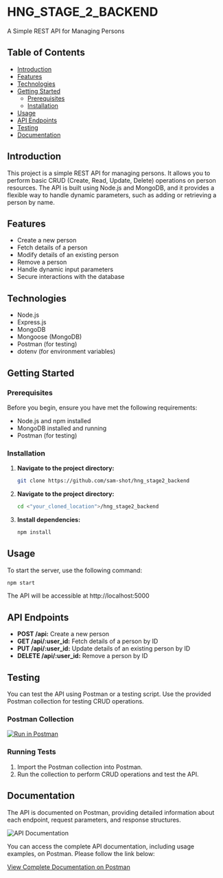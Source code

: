 # HNG_STAGE_2_BACKEND

A Simple REST API for Managing Persons

## Table of Contents

- [Introduction](#introduction)
- [Features](#features)
- [Technologies](#technologies)
- [Getting Started](#getting-started)
  - [Prerequisites](#prerequisites)
  - [Installation](#installation)
- [Usage](#usage)
- [API Endpoints](#api-endpoints)
- [Testing](#testing)
- [Documentation](#documentation)
## Introduction

This project is a simple REST API for managing persons. It allows you to perform basic CRUD (Create, Read, Update, Delete) operations on person resources. The API is built using Node.js and MongoDB, and it provides a flexible way to handle dynamic parameters, such as adding or retrieving a person by name.

## Features

- Create a new person
- Fetch details of a person
- Modify details of an existing person
- Remove a person
- Handle dynamic input parameters
- Secure interactions with the database

## Technologies

- Node.js
- Express.js
- MongoDB
- Mongoose (MongoDB)
- Postman (for testing)
- dotenv (for environment variables)

## Getting Started

### Prerequisites

Before you begin, ensure you have met the following requirements:

- Node.js and npm installed
- MongoDB installed and running
- Postman (for testing)

### Installation

1. **Navigate to the project directory:**


    ```bash
    git clone https://github.com/sam-shot/hng_stage2_backend
    ```


2. **Navigate to the project directory:**

    ```bash
    cd <"your_cloned_location">/hng_stage2_backend
    ```

2. **Install dependencies:**

    ```bash
    npm install
    ```

## Usage

To start the server, use the following command:

```bash
npm start
```

The API will be accessible at http://localhost:5000

## API Endpoints

- **POST /api:** Create a new person
- **GET /api/:user_id:** Fetch details of a person by ID
- **PUT /api/:user_id:** Update details of an existing person by ID
- **DELETE /api/:user_id:** Remove a person by ID


## Testing

You can test the API using Postman or a testing script. Use the provided Postman collection for testing CRUD operations.

### Postman Collection

[![Run in Postman](https://run.pstmn.io/button.svg)](https://app.getpostman.com/run-collection/24711521-dd995c3e-7b46-4e8a-b9ae-af8206bdb7f4?action=collection%2Ffork&source=rip_markdown&collection-url=entityId%3D24711521-dd995c3e-7b46-4e8a-b9ae-af8206bdb7f4%26entityType%3Dcollection%26workspaceId%3D52a7857f-1abd-4ef3-a021-89b2a2971902)


### Running Tests

1. Import the Postman collection into Postman.
2. Run the collection to perform CRUD operations and test the API.

## Documentation

The API is documented on Postman, providing detailed information about each endpoint, request parameters, and response structures.

![API Documentation](https://github-production-user-asset-6210df.s3.amazonaws.com/75101172/267460046-2e200dad-4bc7-4adb-bec5-7dd67766e36c.png)


You can access the complete API documentation, including usage examples, on Postman. Please follow the link below:

[View Complete Documentation on Postman](https://documenter.getpostman.com/view/24711521/2s9YC4TXcs)

